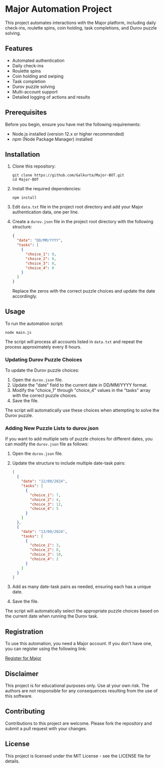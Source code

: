 # Major Automation Project

This project automates interactions with the Major platform, including daily check-ins, roulette spins, coin holding, task completions, and Durov puzzle solving.

## Features

- Automated authentication
- Daily check-ins
- Roulette spins
- Coin holding and swiping
- Task completion
- Durov puzzle solving
- Multi-account support
- Detailed logging of actions and results

## Prerequisites

Before you begin, ensure you have met the following requirements:

- Node.js installed (version 12.x or higher recommended)
- npm (Node Package Manager) installed

## Installation

1. Clone this repository:

   ```
   git clone https://github.com/Galkurta/Major-BOT.git
   cd Major-BOT
   ```

2. Install the required dependencies:

   ```
   npm install
   ```

3. Edit `data.txt` file in the project root directory and add your Major authentication data, one per line.

4. Create a `durov.json` file in the project root directory with the following structure:

   ```json
   {
     "date": "DD/MM/YYYY",
     "tasks": [
       {
         "choice_1": 0,
         "choice_2": 0,
         "choice_3": 0,
         "choice_4": 0
       }
     ]
   }
   ```

   Replace the zeros with the correct puzzle choices and update the date accordingly.

## Usage

To run the automation script:

```
node main.js
```

The script will process all accounts listed in `data.txt` and repeat the process approximately every 8 hours.

### Updating Durov Puzzle Choices

To update the Durov puzzle choices:

1. Open the `durov.json` file.
2. Update the "date" field to the current date in DD/MM/YYYY format.
3. Modify the "choice_1" through "choice_4" values in the "tasks" array with the correct puzzle choices.
4. Save the file.

The script will automatically use these choices when attempting to solve the Durov puzzle.

### Adding New Puzzle Lists to durov.json

If you want to add multiple sets of puzzle choices for different dates, you can modify the `durov.json` file as follows:

1. Open the `durov.json` file.
2. Update the structure to include multiple date-task pairs:

   ```json
   [
     {
       "date": "12/09/2024",
       "tasks": [
         {
           "choice_1": 7,
           "choice_2": 4,
           "choice_3": 12,
           "choice_4": 5
         }
       ]
     },
     {
       "date": "13/09/2024",
       "tasks": [
         {
           "choice_1": 3,
           "choice_2": 8,
           "choice_3": 10,
           "choice_4": 2
         }
       ]
     }
   ]
   ```

3. Add as many date-task pairs as needed, ensuring each has a unique date.
4. Save the file.

The script will automatically select the appropriate puzzle choices based on the current date when running the Durov task.

## Registration

To use this automation, you need a Major account. If you don't have one, you can register using the following link:

[Register for Major](https://t.me/major/start?startapp=6944804952)

## Disclaimer

This project is for educational purposes only. Use at your own risk. The authors are not responsible for any consequences resulting from the use of this software.

## Contributing

Contributions to this project are welcome. Please fork the repository and submit a pull request with your changes.

## License

This project is licensed under the MIT License - see the LICENSE file for details.
